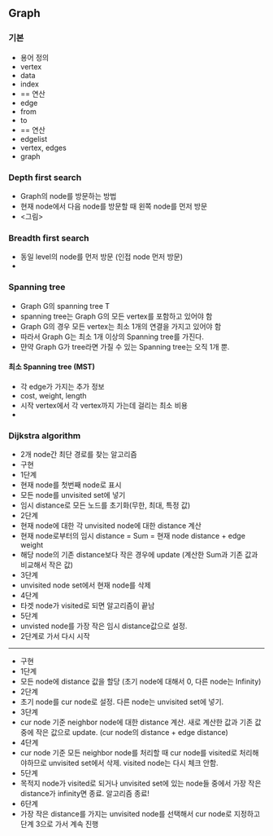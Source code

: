 ## Graph
### 기본
 * 용어 정의
  * vertex
   * data
   * index
   * == 연산
  * edge
   * from
   * to
   * == 연산
  * edgelist
   * vertex, edges
  * graph

### Depth first search
 * Graph의 node를 방문하는 방법
 * 현재 node에서 다음 node를 방문할 때 왼쪽 node를 먼저 방문
 * <그림>

### Breadth first search
 * 동일 level의 node를 먼저 방문 (인접 node 먼저 방문)
 * 

### Spanning tree
 * Graph G의 spanning tree T
 * spanning tree는 Graph G의 모든 vertex를 포함하고 있어야 함
 * Graph G의 경우 모든 vertex는 최소 1개의 연결을 가지고 있어야 함
 * 따라서 Graph G는 최소 1개 이상의 Spanning tree를 가진다.
 * 먄약 Graph G가 tree라면 가질 수 있는 Spanning tree는 오직 1개 뿐.

#### 최소 Spanning tree (MST)
 * 각 edge가 가지는 추가 정보
  * cost, weight, length
 * 시작 vertex에서 각 vertex까지 가는데 걸리는 최소 비용
 * 

### Dijkstra algorithm
 * 2개 node간 최단 경로를 찾는 알고리즘
 * 구현
  * 1단계
   * 현재 node를 첫번째 node로 표시
   * 모든 node를 unvisited set에 넣기
   * 임시 distance로 모든 노드를 초기화(무한, 최대, 특정 값)
  * 2단계
   * 현재 node에 대한 각 unvisited node에 대한 distance 계산
   * 현재 node로부터의 임시 distance = Sum = 현재 node distance + edge weight
   * 해당 node의 기존 distance보다 작은 경우에 update (계산한 Sum과 기존 값과 비교해서 작은 값)
  * 3단계
   * unvisited node set에서 현재 node를 삭제
  * 4단계
   * 타겟 node가 visited로 되면 알고리즘이 끝남
  * 5단계
   * unvisted node를 가장 작은 임시 distance값으로 설정. 
   * 2단계로 가서 다시 시작
----
 * 구현
  * 1단계
   * 모든 node에 distance 값을 할당 (초기 node에 대해서 0, 다른 node는 Infinity)
  * 2단계
   * 초기 node를 cur node로 설정. 다른 node는 unvisited set에 넣기.
  * 3단계
   * cur node 기준 neighbor node에 대한 distance 계산. 새로 계산한 값과 기존 값 중에 작은 값으로 update. (cur node의 distance + edge distance)
  * 4단계
   * cur node 기준 모든 neighbor node를 처리할 때 cur node를 visited로 처리해야하므로 unvisited set에서 삭제. visited node는 다시 체크 안함.
  * 5단계
   * 목적지 node가 visited로 되거나 unvisited set에 있는 node들 중에서 가장 작은 distance가 infinity면 종료. 알고리즘 종료!
  * 6단계
   * 가장 작은 distance를 가지는 unvisited node를 선택해서 cur node로 지정하고 단계 3으로 가서 계속 진행

 